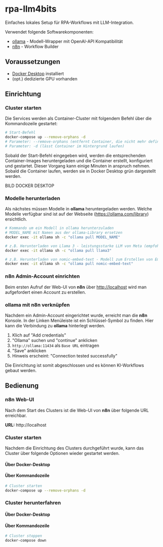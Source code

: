 # rpa-llm4bits
Einfaches lokales Setup für RPA-Workflows mit LLM-Integration.

Verwendet folgende Softwarekomponenten:
- [ollama](https://ollama.com/) - Modell-Wrapper mit OpenAI-API Kompatibilität
- [n8n](https://n8n.io/) - Workflow Builder

## Voraussetzungen
- [Docker Desktop](https://www.docker.com/products/docker-desktop/) installiert
- (opt.) dedizierte GPU vorhanden

## Einrichtung
### Cluster starten
Die Services werden als Container-Cluster mit folgendem Befehl über die Kommandozeile gestartet:

```sh
# Start-Befehl
docker-compose up --remove-orphans -d
# Parameter: --remove-orphans (entfernt Container, die nicht mehr definiert sind)
# Parameter: -d (lässt Container im Hintergrund laufen)
```

Sobald der Start-Befehl eingegeben wird, werden die entsprechenden Container-Images heruntergeladen und die Container erstellt, konfiguriert und gestartet. Dieser Vorgang kann einige Minuten in anspruch nehmen. Sobald die Container laufen, werden sie in Docker Desktop grün dargestellt werden.

BILD DOCKER DESKTOP

### Modelle herunterladen
Als nächstes müssen Modelle in **ollama** heruntergeladen werden.
Welche Modelle verfügbar sind ist auf der Webseite (https://ollama.com/library) ersichtlich.
```sh
# Kommando um ein Modell in ollama herunterzuladen
# MODEL_NAME mit Namen aus der ollama-Library ersetzen
docker exec -it ollama sh -c "ollama pull MODEL_NAME"

# z.B. Herunterladen von Llama 3 - leistungsstarke LLM von Meta (empfohlen)
docker exec -it ollama sh -c "ollama pull llama3"

# z.B. Herunterladen von nomic-embed-text - Modell zum Erstellen von Embeddings (empfohlen)
docker exec -it ollama sh -c "ollama pull nomic-embed-text"
```

### n8n Admin-Account einrichten
Beim ersten Aufruf der Web-UI von **n8n** über  [http://localhost](http://localhost) wird man aufgefordert einen Account zu erstellen.

### ollama mit n8n verknüpfen
Nachdem ein Admin-Account eingerichtet wurde, erreicht man die **n8n** Konsole. In der Linken Menüleiste ist ein Schlüssel-Symbol zu finden. Hier kann die Verbindung zu **ollama** hinterlegt werden.
1. Klich auf "Add credentials"
2. "Ollama" suchen und "continue" anklicken
3. `http://ollama:11434` als `Base URL` eintragen
4. "Save" anklicken
5. Hinweis erscheint: "Connection tested successfully"

Die  Einrichtung ist somit abgeschlossen und es können KI-Workflows gebaut werden.

## Bedienung
### n8n Web-UI
Nach dem Start des Clusters ist die Web-UI von **n8n** über folgende URL erreichbar.

**URL:** http://localhost

### Cluster starten
Nachdem die Einrichtung des Clusters durchgeführt wurde, kann das Cluster über folgende Optionen wieder gestartet werden.
#### Über Docker-Desktop
#### Über Kommandozeile
```sh
# Cluster starten
docker-compose up --remove-orphans -d
```

### Cluster herunterfahren
#### Über Docker-Desktop
#### Über Kommandozeile
```sh
# Cluster stoppen
docker-compose down
```